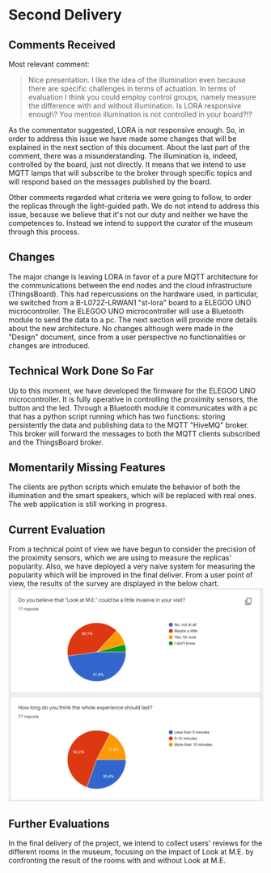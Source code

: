 # Second Delivery
## Comments Received
Most relevant comment:
> Nice presentation. I like the idea of the illumination even because there are specific challenges in terms of actuation. In terms of evaluation I think you could employ control groups, namely measure the difference with and without illumination. Is LORA responsive enough? You mention illumination is not controlled in your board?!?

As the commentator suggested, LORA is not responsive enough. So, in order to address this issue we have made some changes that will be explained in the next section of this document.
About the last part of the comment, there was a misunderstanding. The illumination is, indeed, controlled by the board, just not directly. It means that we intend to use MQTT lamps that will subscribe to the broker through specific topics and will respond based on the messages published by the board.

Other comments regarded what criteria we were going to follow, to order the replicas through the light-guided path. We do not intend to address this issue, because we believe that it's not our duty and neither we have the competences to. Instead we intend to support the curator of the museum through this process.

## Changes
The major change is leaving LORA in favor of a pure MQTT architecture for the communications between the end nodes and the cloud infrastructure (ThingsBoard). This had repercussions on the hardware used, in particular, we switched from a B-L072Z-LRWAN1 "st-lora" board to a ELEGOO UNO microcontroller.
The ELEGOO UNO microcontroller will use a Bluetooth module to send the data to a pc. The next section will provide more details about the new architecture.
No changes although were made in the "Design" document, since from a user perspective no functionalities or changes are introduced.

## Technical Work Done So Far
Up to this moment, we have developed the firmware for the ELEGOO UNO microcontroller. It is fully operative in controlling the proximity sensors, the button and the led. Through a Bluetooth module it communicates with a pc that has a python script running which has two functions: storing persistently the data and publishing data to the MQTT "HiveMQ" broker. This broker will forward the messages to both the MQTT clients subscribed and the ThingsBoard broker.

## Momentarily Missing Features
The clients are python scripts which emulate the behavior of both the illumination and the smart speakers, which will be replaced with real ones. 
The web application is still working in progress.

## Current Evaluation
From a technical point of view we have begun to consider the precision of the proximity sensors, which we are using to measure the replicas' popularity. Also, we have deployed a very naive system for measuring the popularity which will be improved in the final deliver.
From a user point of view, the results of the survey are displayed in the below chart.
![Survey](https://github.com/giovanniruocco/smartmuseum/blob/master/images/Survey.PNG)
## Further Evaluations
In the final delivery of the project, we intend to collect users' reviews for the different rooms in the museum, focusing on the impact of Look at M.E. by confronting the result of the rooms with and without Look at M.E.
